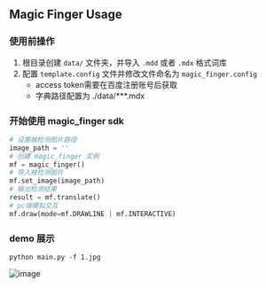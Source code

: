 ## **Magic Finger Usage**
### 使用前操作
1. 根目录创建 `data/` 文件夹，并导入 `.mdd` 或者 `.mdx` 格式词库
2. 配置 `template.config` 文件并修改文件命名为 `magic_finger.config`
   - access token需要在百度注册账号后获取
   - 字典路径配置为 ./data/***.mdx

### 开始使用 **magic_finger sdk**
  ```python
  # 设置被检测图片路径
  image_path = ''
  # 创建 magic_finger 实例
  mf = magic_finger()
  # 导入被检测图片
  mf.set_image(image_path)
  # 输出检测结果
  result = mf.translate()
  # pc端模拟交互
  mf.draw(mode=mf.DRAWLINE | mf.INTERACTIVE)
```
### demo 展示
```shell
python main.py -f 1.jpg
```
![image](https://github.com/Raysilience/ocr/blob/main/demo.gif)
